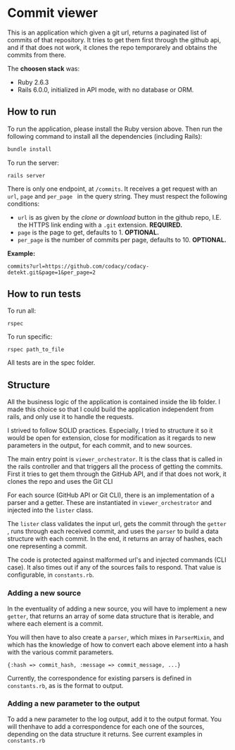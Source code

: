 # Commit viewer

This is an application which given a git url, returns a paginated list of commits of that repository. It tries to get them first through the github api, and if that does not work, it clones the repo temporarely and obtains the commits from there. 

The **choosen stack** was:

- Ruby 2.6.3
- Rails 6.0.0, initialized in API mode, with no database or ORM.

## How to run

To run the application, please install the Ruby version above. Then run the following command to install all the dependencies (including Rails):

```bash
bundle install
```

To run the server:

```
rails server
```

There is only one endpoint, at `/commits`. It receives a get request with an `url`, `page`  and `per_page ` in the query string. They must respect the following conditions:

- `url` is as given by the *clone or download* button in the github repo, I.E. the HTTPS link ending with a `.git` extension. **REQUIRED.**
- `page` is the page to get, defaults to 1. **OPTIONAL.**
- `per_page` is the number of commits per page, defaults to 10.  **OPTIONAL.**

**Example:**

```
commits?url=https://github.com/codacy/codacy-detekt.git&page=1&per_page=2
```

## How to run tests

To run all:

```
rspec
```

To run specific:

```
rspec path_to_file
```

All tests are in the spec folder.

## Structure

All the business logic of the application is contained inside the lib folder. I made this choice so that I could build the application independent from rails, and only use it to handle the requests.

I strived to follow SOLID practices. Especially, I tried to structure it so it would be open for extension, close for modification as it regards to new parameters in the output, for each commit, and to new sources.

The main entry point is `viewer_orchestrator`. It is the class that is called in the rails controller and that triggers all the process of getting the commits. First it tries to get them through the GitHub API, and if that does not work, it clones the repo and uses the Git CLI

For each source (GitHub API or Git CLI), there is an implementation of a parser and a getter. These are instantiated in `viewer_orchestrator` and injected into the `lister` class.

The `lister` class validates the input url, gets the commit through the `getter` , runs through each received commit, and uses the `parser` to build a data structure with each commit. In the end, it returns an array of hashes, each one representing a commit.

The code is protected against malformed url's and injected commands (CLI case). It also times out if any of the sources fails to respond. That value is configurable, in `constants.rb`.

### Adding a new source

In the eventuality of adding a new source, you will have to implement a new `getter`, that returns an array of some data structure that is iterable, and where each element is a commit.

You will then have to also create a `parser`, which mixes in `ParserMixin`, and which has the knowledge of how to convert each above element into a hash with the various commit parameters.

```
{:hash => commit_hash, :message => commit_message, ...}
```

Currently, the correspondence for existing parsers is defined in `constants.rb`, as is the format to output. 

### Adding a new parameter to the output

To add a new parameter to the log output, add it to the output format. You will thenhave to add a correspondence for each one of the sources, depending on the data structure it returns. See current examples in `constants.rb` 